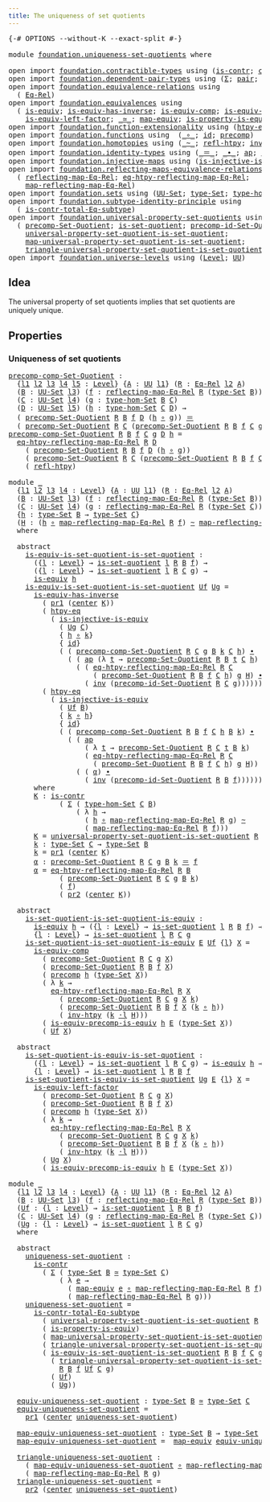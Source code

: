 ```yaml
---
title: The uniqueness of set quotients
---
```


<pre class="Agda"><a id="57" class="Symbol">{-#</a> <a id="61" class="Keyword">OPTIONS</a> <a id="69" class="Pragma">--without-K</a> <a id="81" class="Pragma">--exact-split</a> <a id="95" class="Symbol">#-}</a>

<a id="100" class="Keyword">module</a> <a id="107" href="foundation.uniqueness-set-quotients.html" class="Module">foundation.uniqueness-set-quotients</a> <a id="143" class="Keyword">where</a>

<a id="150" class="Keyword">open</a> <a id="155" class="Keyword">import</a> <a id="162" href="foundation.contractible-types.html" class="Module">foundation.contractible-types</a> <a id="192" class="Keyword">using</a> <a id="198" class="Symbol">(</a><a id="199" href="foundation-core.contractible-types.html#1006" class="Function">is-contr</a><a id="207" class="Symbol">;</a> <a id="209" href="foundation-core.contractible-types.html#1098" class="Function">center</a><a id="215" class="Symbol">)</a>
<a id="217" class="Keyword">open</a> <a id="222" class="Keyword">import</a> <a id="229" href="foundation.dependent-pair-types.html" class="Module">foundation.dependent-pair-types</a> <a id="261" class="Keyword">using</a> <a id="267" class="Symbol">(</a><a id="268" href="foundation-core.dependent-pair-types.html#515" class="Record">Σ</a><a id="269" class="Symbol">;</a> <a id="271" href="foundation-core.dependent-pair-types.html#588" class="InductiveConstructor">pair</a><a id="275" class="Symbol">;</a> <a id="277" href="foundation-core.dependent-pair-types.html#605" class="Field">pr1</a><a id="280" class="Symbol">;</a> <a id="282" href="foundation-core.dependent-pair-types.html#617" class="Field">pr2</a><a id="285" class="Symbol">)</a>
<a id="287" class="Keyword">open</a> <a id="292" class="Keyword">import</a> <a id="299" href="foundation.equivalence-relations.html" class="Module">foundation.equivalence-relations</a> <a id="332" class="Keyword">using</a>
  <a id="340" class="Symbol">(</a> <a id="342" href="foundation.equivalence-relations.html#970" class="Function">Eq-Rel</a><a id="348" class="Symbol">)</a>
<a id="350" class="Keyword">open</a> <a id="355" class="Keyword">import</a> <a id="362" href="foundation.equivalences.html" class="Module">foundation.equivalences</a> <a id="386" class="Keyword">using</a>
  <a id="394" class="Symbol">(</a> <a id="396" href="foundation-core.equivalences.html#1556" class="Function">is-equiv</a><a id="404" class="Symbol">;</a> <a id="406" href="foundation-core.equivalences.html#3013" class="Function">is-equiv-has-inverse</a><a id="426" class="Symbol">;</a> <a id="428" href="foundation-core.equivalences.html#7197" class="Function">is-equiv-comp</a><a id="441" class="Symbol">;</a> <a id="443" href="foundation.equivalences.html#7800" class="Function">is-equiv-precomp-is-equiv</a><a id="468" class="Symbol">;</a>
    <a id="474" href="foundation-core.equivalences.html#8172" class="Function">is-equiv-left-factor</a><a id="494" class="Symbol">;</a> <a id="496" href="foundation-core.equivalences.html#1621" class="Function Operator">_≃_</a><a id="499" class="Symbol">;</a> <a id="501" href="foundation-core.equivalences.html#1821" class="Function">map-equiv</a><a id="510" class="Symbol">;</a> <a id="512" href="foundation.equivalences.html#12145" class="Function">is-property-is-equiv</a><a id="532" class="Symbol">)</a>
<a id="534" class="Keyword">open</a> <a id="539" class="Keyword">import</a> <a id="546" href="foundation.function-extensionality.html" class="Module">foundation.function-extensionality</a> <a id="581" class="Keyword">using</a> <a id="587" class="Symbol">(</a><a id="588" href="foundation-core.function-extensionality.html#965" class="Function">htpy-eq</a><a id="595" class="Symbol">)</a>
<a id="597" class="Keyword">open</a> <a id="602" class="Keyword">import</a> <a id="609" href="foundation.functions.html" class="Module">foundation.functions</a> <a id="630" class="Keyword">using</a>  <a id="637" class="Symbol">(</a><a id="638" href="foundation-core.functions.html#420" class="Function Operator">_∘_</a><a id="641" class="Symbol">;</a> <a id="643" href="foundation-core.functions.html#322" class="Function">id</a><a id="645" class="Symbol">;</a> <a id="647" href="foundation-core.functions.html#938" class="Function">precomp</a><a id="654" class="Symbol">)</a>
<a id="656" class="Keyword">open</a> <a id="661" class="Keyword">import</a> <a id="668" href="foundation.homotopies.html" class="Module">foundation.homotopies</a> <a id="690" class="Keyword">using</a> <a id="696" class="Symbol">(</a><a id="697" href="foundation-core.homotopies.html#627" class="Function Operator">_~_</a><a id="700" class="Symbol">;</a> <a id="702" href="foundation-core.homotopies.html#741" class="Function">refl-htpy</a><a id="711" class="Symbol">;</a> <a id="713" href="foundation-core.homotopies.html#998" class="Function">inv-htpy</a><a id="721" class="Symbol">;</a> <a id="723" href="foundation-core.homotopies.html#1877" class="Function Operator">_·l_</a><a id="727" class="Symbol">)</a>
<a id="729" class="Keyword">open</a> <a id="734" class="Keyword">import</a> <a id="741" href="foundation.identity-types.html" class="Module">foundation.identity-types</a> <a id="767" class="Keyword">using</a> <a id="773" class="Symbol">(</a><a id="774" href="foundation-core.identity-types.html#1865" class="Function Operator">_＝_</a><a id="777" class="Symbol">;</a> <a id="779" href="foundation-core.identity-types.html#2425" class="Function Operator">_∙_</a><a id="782" class="Symbol">;</a> <a id="784" href="foundation-core.identity-types.html#4003" class="Function">ap</a><a id="786" class="Symbol">;</a> <a id="788" href="foundation-core.identity-types.html#2729" class="Function">inv</a><a id="791" class="Symbol">)</a>
<a id="793" class="Keyword">open</a> <a id="798" class="Keyword">import</a> <a id="805" href="foundation.injective-maps.html" class="Module">foundation.injective-maps</a> <a id="831" class="Keyword">using</a> <a id="837" class="Symbol">(</a><a id="838" href="foundation.injective-maps.html#2751" class="Function">is-injective-is-equiv</a><a id="859" class="Symbol">)</a>
<a id="861" class="Keyword">open</a> <a id="866" class="Keyword">import</a> <a id="873" href="foundation.reflecting-maps-equivalence-relations.html" class="Module">foundation.reflecting-maps-equivalence-relations</a> <a id="922" class="Keyword">using</a>
  <a id="930" class="Symbol">(</a> <a id="932" href="foundation.reflecting-maps-equivalence-relations.html#1574" class="Function">reflecting-map-Eq-Rel</a><a id="953" class="Symbol">;</a> <a id="955" href="foundation.reflecting-maps-equivalence-relations.html#4976" class="Function">eq-htpy-reflecting-map-Eq-Rel</a><a id="984" class="Symbol">;</a>
    <a id="990" href="foundation.reflecting-maps-equivalence-relations.html#1696" class="Function">map-reflecting-map-Eq-Rel</a><a id="1015" class="Symbol">)</a>
<a id="1017" class="Keyword">open</a> <a id="1022" class="Keyword">import</a> <a id="1029" href="foundation.sets.html" class="Module">foundation.sets</a> <a id="1045" class="Keyword">using</a> <a id="1051" class="Symbol">(</a><a id="1052" href="foundation-core.sets.html#1190" class="Function">UU-Set</a><a id="1058" class="Symbol">;</a> <a id="1060" href="foundation-core.sets.html#1304" class="Function">type-Set</a><a id="1068" class="Symbol">;</a> <a id="1070" href="foundation.sets.html#3636" class="Function">type-hom-Set</a><a id="1082" class="Symbol">)</a>
<a id="1084" class="Keyword">open</a> <a id="1089" class="Keyword">import</a> <a id="1096" href="foundation.subtype-identity-principle.html" class="Module">foundation.subtype-identity-principle</a> <a id="1134" class="Keyword">using</a>
  <a id="1142" class="Symbol">(</a> <a id="1144" href="foundation-core.subtype-identity-principle.html#1586" class="Function">is-contr-total-Eq-subtype</a><a id="1169" class="Symbol">)</a>
<a id="1171" class="Keyword">open</a> <a id="1176" class="Keyword">import</a> <a id="1183" href="foundation.universal-property-set-quotients.html" class="Module">foundation.universal-property-set-quotients</a> <a id="1227" class="Keyword">using</a>
  <a id="1235" class="Symbol">(</a> <a id="1237" href="foundation.universal-property-set-quotients.html#4317" class="Function">precomp-Set-Quotient</a><a id="1257" class="Symbol">;</a> <a id="1259" href="foundation.universal-property-set-quotients.html#4596" class="Function">is-set-quotient</a><a id="1274" class="Symbol">;</a> <a id="1276" href="foundation.universal-property-set-quotients.html#5574" class="Function">precomp-id-Set-Quotient</a><a id="1299" class="Symbol">;</a>
    <a id="1305" href="foundation.universal-property-set-quotients.html#6036" class="Function">universal-property-set-quotient-is-set-quotient</a><a id="1352" class="Symbol">;</a>
    <a id="1358" href="foundation.universal-property-set-quotients.html#6530" class="Function">map-universal-property-set-quotient-is-set-quotient</a><a id="1409" class="Symbol">;</a>
    <a id="1415" href="foundation.universal-property-set-quotients.html#6881" class="Function">triangle-universal-property-set-quotient-is-set-quotient</a><a id="1471" class="Symbol">)</a>
<a id="1473" class="Keyword">open</a> <a id="1478" class="Keyword">import</a> <a id="1485" href="foundation.universe-levels.html" class="Module">foundation.universe-levels</a> <a id="1512" class="Keyword">using</a> <a id="1518" class="Symbol">(</a><a id="1519" href="Agda.Primitive.html#597" class="Postulate">Level</a><a id="1524" class="Symbol">;</a> <a id="1526" href="foundation-core.universe-levels.html#235" class="Primitive">UU</a><a id="1528" class="Symbol">)</a>
</pre>
## Idea

The universal property of set quotients implies that set quotients are uniquely unique.

## Properties

### Uniqueness of set quotients

<pre class="Agda"><a id="precomp-comp-Set-Quotient"></a><a id="1689" href="foundation.uniqueness-set-quotients.html#1689" class="Function">precomp-comp-Set-Quotient</a> <a id="1715" class="Symbol">:</a>
  <a id="1719" class="Symbol">{</a><a id="1720" href="foundation.uniqueness-set-quotients.html#1720" class="Bound">l1</a> <a id="1723" href="foundation.uniqueness-set-quotients.html#1723" class="Bound">l2</a> <a id="1726" href="foundation.uniqueness-set-quotients.html#1726" class="Bound">l3</a> <a id="1729" href="foundation.uniqueness-set-quotients.html#1729" class="Bound">l4</a> <a id="1732" href="foundation.uniqueness-set-quotients.html#1732" class="Bound">l5</a> <a id="1735" class="Symbol">:</a> <a id="1737" href="Agda.Primitive.html#597" class="Postulate">Level</a><a id="1742" class="Symbol">}</a> <a id="1744" class="Symbol">{</a><a id="1745" href="foundation.uniqueness-set-quotients.html#1745" class="Bound">A</a> <a id="1747" class="Symbol">:</a> <a id="1749" href="foundation-core.universe-levels.html#235" class="Primitive">UU</a> <a id="1752" href="foundation.uniqueness-set-quotients.html#1720" class="Bound">l1</a><a id="1754" class="Symbol">}</a> <a id="1756" class="Symbol">(</a><a id="1757" href="foundation.uniqueness-set-quotients.html#1757" class="Bound">R</a> <a id="1759" class="Symbol">:</a> <a id="1761" href="foundation.equivalence-relations.html#970" class="Function">Eq-Rel</a> <a id="1768" href="foundation.uniqueness-set-quotients.html#1723" class="Bound">l2</a> <a id="1771" href="foundation.uniqueness-set-quotients.html#1745" class="Bound">A</a><a id="1772" class="Symbol">)</a>
  <a id="1776" class="Symbol">(</a><a id="1777" href="foundation.uniqueness-set-quotients.html#1777" class="Bound">B</a> <a id="1779" class="Symbol">:</a> <a id="1781" href="foundation-core.sets.html#1190" class="Function">UU-Set</a> <a id="1788" href="foundation.uniqueness-set-quotients.html#1726" class="Bound">l3</a><a id="1790" class="Symbol">)</a> <a id="1792" class="Symbol">(</a><a id="1793" href="foundation.uniqueness-set-quotients.html#1793" class="Bound">f</a> <a id="1795" class="Symbol">:</a> <a id="1797" href="foundation.reflecting-maps-equivalence-relations.html#1574" class="Function">reflecting-map-Eq-Rel</a> <a id="1819" href="foundation.uniqueness-set-quotients.html#1757" class="Bound">R</a> <a id="1821" class="Symbol">(</a><a id="1822" href="foundation-core.sets.html#1304" class="Function">type-Set</a> <a id="1831" href="foundation.uniqueness-set-quotients.html#1777" class="Bound">B</a><a id="1832" class="Symbol">))</a>
  <a id="1837" class="Symbol">(</a><a id="1838" href="foundation.uniqueness-set-quotients.html#1838" class="Bound">C</a> <a id="1840" class="Symbol">:</a> <a id="1842" href="foundation-core.sets.html#1190" class="Function">UU-Set</a> <a id="1849" href="foundation.uniqueness-set-quotients.html#1729" class="Bound">l4</a><a id="1851" class="Symbol">)</a> <a id="1853" class="Symbol">(</a><a id="1854" href="foundation.uniqueness-set-quotients.html#1854" class="Bound">g</a> <a id="1856" class="Symbol">:</a> <a id="1858" href="foundation.sets.html#3636" class="Function">type-hom-Set</a> <a id="1871" href="foundation.uniqueness-set-quotients.html#1777" class="Bound">B</a> <a id="1873" href="foundation.uniqueness-set-quotients.html#1838" class="Bound">C</a><a id="1874" class="Symbol">)</a>
  <a id="1878" class="Symbol">(</a><a id="1879" href="foundation.uniqueness-set-quotients.html#1879" class="Bound">D</a> <a id="1881" class="Symbol">:</a> <a id="1883" href="foundation-core.sets.html#1190" class="Function">UU-Set</a> <a id="1890" href="foundation.uniqueness-set-quotients.html#1732" class="Bound">l5</a><a id="1892" class="Symbol">)</a> <a id="1894" class="Symbol">(</a><a id="1895" href="foundation.uniqueness-set-quotients.html#1895" class="Bound">h</a> <a id="1897" class="Symbol">:</a> <a id="1899" href="foundation.sets.html#3636" class="Function">type-hom-Set</a> <a id="1912" href="foundation.uniqueness-set-quotients.html#1838" class="Bound">C</a> <a id="1914" href="foundation.uniqueness-set-quotients.html#1879" class="Bound">D</a><a id="1915" class="Symbol">)</a> <a id="1917" class="Symbol">→</a>
  <a id="1921" class="Symbol">(</a> <a id="1923" href="foundation.universal-property-set-quotients.html#4317" class="Function">precomp-Set-Quotient</a> <a id="1944" href="foundation.uniqueness-set-quotients.html#1757" class="Bound">R</a> <a id="1946" href="foundation.uniqueness-set-quotients.html#1777" class="Bound">B</a> <a id="1948" href="foundation.uniqueness-set-quotients.html#1793" class="Bound">f</a> <a id="1950" href="foundation.uniqueness-set-quotients.html#1879" class="Bound">D</a> <a id="1952" class="Symbol">(</a><a id="1953" href="foundation.uniqueness-set-quotients.html#1895" class="Bound">h</a> <a id="1955" href="foundation-core.functions.html#420" class="Function Operator">∘</a> <a id="1957" href="foundation.uniqueness-set-quotients.html#1854" class="Bound">g</a><a id="1958" class="Symbol">))</a> <a id="1961" href="foundation-core.identity-types.html#1865" class="Function Operator">＝</a>
  <a id="1965" class="Symbol">(</a> <a id="1967" href="foundation.universal-property-set-quotients.html#4317" class="Function">precomp-Set-Quotient</a> <a id="1988" href="foundation.uniqueness-set-quotients.html#1757" class="Bound">R</a> <a id="1990" href="foundation.uniqueness-set-quotients.html#1838" class="Bound">C</a> <a id="1992" class="Symbol">(</a><a id="1993" href="foundation.universal-property-set-quotients.html#4317" class="Function">precomp-Set-Quotient</a> <a id="2014" href="foundation.uniqueness-set-quotients.html#1757" class="Bound">R</a> <a id="2016" href="foundation.uniqueness-set-quotients.html#1777" class="Bound">B</a> <a id="2018" href="foundation.uniqueness-set-quotients.html#1793" class="Bound">f</a> <a id="2020" href="foundation.uniqueness-set-quotients.html#1838" class="Bound">C</a> <a id="2022" href="foundation.uniqueness-set-quotients.html#1854" class="Bound">g</a><a id="2023" class="Symbol">)</a> <a id="2025" href="foundation.uniqueness-set-quotients.html#1879" class="Bound">D</a> <a id="2027" href="foundation.uniqueness-set-quotients.html#1895" class="Bound">h</a><a id="2028" class="Symbol">)</a>
<a id="2030" href="foundation.uniqueness-set-quotients.html#1689" class="Function">precomp-comp-Set-Quotient</a> <a id="2056" href="foundation.uniqueness-set-quotients.html#2056" class="Bound">R</a> <a id="2058" href="foundation.uniqueness-set-quotients.html#2058" class="Bound">B</a> <a id="2060" href="foundation.uniqueness-set-quotients.html#2060" class="Bound">f</a> <a id="2062" href="foundation.uniqueness-set-quotients.html#2062" class="Bound">C</a> <a id="2064" href="foundation.uniqueness-set-quotients.html#2064" class="Bound">g</a> <a id="2066" href="foundation.uniqueness-set-quotients.html#2066" class="Bound">D</a> <a id="2068" href="foundation.uniqueness-set-quotients.html#2068" class="Bound">h</a> <a id="2070" class="Symbol">=</a>
  <a id="2074" href="foundation.reflecting-maps-equivalence-relations.html#4976" class="Function">eq-htpy-reflecting-map-Eq-Rel</a> <a id="2104" href="foundation.uniqueness-set-quotients.html#2056" class="Bound">R</a> <a id="2106" href="foundation.uniqueness-set-quotients.html#2066" class="Bound">D</a>
    <a id="2112" class="Symbol">(</a> <a id="2114" href="foundation.universal-property-set-quotients.html#4317" class="Function">precomp-Set-Quotient</a> <a id="2135" href="foundation.uniqueness-set-quotients.html#2056" class="Bound">R</a> <a id="2137" href="foundation.uniqueness-set-quotients.html#2058" class="Bound">B</a> <a id="2139" href="foundation.uniqueness-set-quotients.html#2060" class="Bound">f</a> <a id="2141" href="foundation.uniqueness-set-quotients.html#2066" class="Bound">D</a> <a id="2143" class="Symbol">(</a><a id="2144" href="foundation.uniqueness-set-quotients.html#2068" class="Bound">h</a> <a id="2146" href="foundation-core.functions.html#420" class="Function Operator">∘</a> <a id="2148" href="foundation.uniqueness-set-quotients.html#2064" class="Bound">g</a><a id="2149" class="Symbol">))</a>
    <a id="2156" class="Symbol">(</a> <a id="2158" href="foundation.universal-property-set-quotients.html#4317" class="Function">precomp-Set-Quotient</a> <a id="2179" href="foundation.uniqueness-set-quotients.html#2056" class="Bound">R</a> <a id="2181" href="foundation.uniqueness-set-quotients.html#2062" class="Bound">C</a> <a id="2183" class="Symbol">(</a><a id="2184" href="foundation.universal-property-set-quotients.html#4317" class="Function">precomp-Set-Quotient</a> <a id="2205" href="foundation.uniqueness-set-quotients.html#2056" class="Bound">R</a> <a id="2207" href="foundation.uniqueness-set-quotients.html#2058" class="Bound">B</a> <a id="2209" href="foundation.uniqueness-set-quotients.html#2060" class="Bound">f</a> <a id="2211" href="foundation.uniqueness-set-quotients.html#2062" class="Bound">C</a> <a id="2213" href="foundation.uniqueness-set-quotients.html#2064" class="Bound">g</a><a id="2214" class="Symbol">)</a> <a id="2216" href="foundation.uniqueness-set-quotients.html#2066" class="Bound">D</a> <a id="2218" href="foundation.uniqueness-set-quotients.html#2068" class="Bound">h</a><a id="2219" class="Symbol">)</a>
    <a id="2225" class="Symbol">(</a> <a id="2227" href="foundation-core.homotopies.html#741" class="Function">refl-htpy</a><a id="2236" class="Symbol">)</a>

<a id="2239" class="Keyword">module</a> <a id="2246" href="foundation.uniqueness-set-quotients.html#2246" class="Module">_</a>
  <a id="2250" class="Symbol">{</a><a id="2251" href="foundation.uniqueness-set-quotients.html#2251" class="Bound">l1</a> <a id="2254" href="foundation.uniqueness-set-quotients.html#2254" class="Bound">l2</a> <a id="2257" href="foundation.uniqueness-set-quotients.html#2257" class="Bound">l3</a> <a id="2260" href="foundation.uniqueness-set-quotients.html#2260" class="Bound">l4</a> <a id="2263" class="Symbol">:</a> <a id="2265" href="Agda.Primitive.html#597" class="Postulate">Level</a><a id="2270" class="Symbol">}</a> <a id="2272" class="Symbol">{</a><a id="2273" href="foundation.uniqueness-set-quotients.html#2273" class="Bound">A</a> <a id="2275" class="Symbol">:</a> <a id="2277" href="foundation-core.universe-levels.html#235" class="Primitive">UU</a> <a id="2280" href="foundation.uniqueness-set-quotients.html#2251" class="Bound">l1</a><a id="2282" class="Symbol">}</a> <a id="2284" class="Symbol">(</a><a id="2285" href="foundation.uniqueness-set-quotients.html#2285" class="Bound">R</a> <a id="2287" class="Symbol">:</a> <a id="2289" href="foundation.equivalence-relations.html#970" class="Function">Eq-Rel</a> <a id="2296" href="foundation.uniqueness-set-quotients.html#2254" class="Bound">l2</a> <a id="2299" href="foundation.uniqueness-set-quotients.html#2273" class="Bound">A</a><a id="2300" class="Symbol">)</a>
  <a id="2304" class="Symbol">(</a><a id="2305" href="foundation.uniqueness-set-quotients.html#2305" class="Bound">B</a> <a id="2307" class="Symbol">:</a> <a id="2309" href="foundation-core.sets.html#1190" class="Function">UU-Set</a> <a id="2316" href="foundation.uniqueness-set-quotients.html#2257" class="Bound">l3</a><a id="2318" class="Symbol">)</a> <a id="2320" class="Symbol">(</a><a id="2321" href="foundation.uniqueness-set-quotients.html#2321" class="Bound">f</a> <a id="2323" class="Symbol">:</a> <a id="2325" href="foundation.reflecting-maps-equivalence-relations.html#1574" class="Function">reflecting-map-Eq-Rel</a> <a id="2347" href="foundation.uniqueness-set-quotients.html#2285" class="Bound">R</a> <a id="2349" class="Symbol">(</a><a id="2350" href="foundation-core.sets.html#1304" class="Function">type-Set</a> <a id="2359" href="foundation.uniqueness-set-quotients.html#2305" class="Bound">B</a><a id="2360" class="Symbol">))</a>
  <a id="2365" class="Symbol">(</a><a id="2366" href="foundation.uniqueness-set-quotients.html#2366" class="Bound">C</a> <a id="2368" class="Symbol">:</a> <a id="2370" href="foundation-core.sets.html#1190" class="Function">UU-Set</a> <a id="2377" href="foundation.uniqueness-set-quotients.html#2260" class="Bound">l4</a><a id="2379" class="Symbol">)</a> <a id="2381" class="Symbol">(</a><a id="2382" href="foundation.uniqueness-set-quotients.html#2382" class="Bound">g</a> <a id="2384" class="Symbol">:</a> <a id="2386" href="foundation.reflecting-maps-equivalence-relations.html#1574" class="Function">reflecting-map-Eq-Rel</a> <a id="2408" href="foundation.uniqueness-set-quotients.html#2285" class="Bound">R</a> <a id="2410" class="Symbol">(</a><a id="2411" href="foundation-core.sets.html#1304" class="Function">type-Set</a> <a id="2420" href="foundation.uniqueness-set-quotients.html#2366" class="Bound">C</a><a id="2421" class="Symbol">))</a>
  <a id="2426" class="Symbol">{</a><a id="2427" href="foundation.uniqueness-set-quotients.html#2427" class="Bound">h</a> <a id="2429" class="Symbol">:</a> <a id="2431" href="foundation-core.sets.html#1304" class="Function">type-Set</a> <a id="2440" href="foundation.uniqueness-set-quotients.html#2305" class="Bound">B</a> <a id="2442" class="Symbol">→</a> <a id="2444" href="foundation-core.sets.html#1304" class="Function">type-Set</a> <a id="2453" href="foundation.uniqueness-set-quotients.html#2366" class="Bound">C</a><a id="2454" class="Symbol">}</a>
  <a id="2458" class="Symbol">(</a><a id="2459" href="foundation.uniqueness-set-quotients.html#2459" class="Bound">H</a> <a id="2461" class="Symbol">:</a> <a id="2463" class="Symbol">(</a><a id="2464" href="foundation.uniqueness-set-quotients.html#2427" class="Bound">h</a> <a id="2466" href="foundation-core.functions.html#420" class="Function Operator">∘</a> <a id="2468" href="foundation.reflecting-maps-equivalence-relations.html#1696" class="Function">map-reflecting-map-Eq-Rel</a> <a id="2494" href="foundation.uniqueness-set-quotients.html#2285" class="Bound">R</a> <a id="2496" href="foundation.uniqueness-set-quotients.html#2321" class="Bound">f</a><a id="2497" class="Symbol">)</a> <a id="2499" href="foundation-core.homotopies.html#627" class="Function Operator">~</a> <a id="2501" href="foundation.reflecting-maps-equivalence-relations.html#1696" class="Function">map-reflecting-map-Eq-Rel</a> <a id="2527" href="foundation.uniqueness-set-quotients.html#2285" class="Bound">R</a> <a id="2529" href="foundation.uniqueness-set-quotients.html#2382" class="Bound">g</a><a id="2530" class="Symbol">)</a>
  <a id="2534" class="Keyword">where</a>

  <a id="2543" class="Keyword">abstract</a>
    <a id="2556" href="foundation.uniqueness-set-quotients.html#2556" class="Function">is-equiv-is-set-quotient-is-set-quotient</a> <a id="2597" class="Symbol">:</a>
      <a id="2605" class="Symbol">({</a><a id="2607" href="foundation.uniqueness-set-quotients.html#2607" class="Bound">l</a> <a id="2609" class="Symbol">:</a> <a id="2611" href="Agda.Primitive.html#597" class="Postulate">Level</a><a id="2616" class="Symbol">}</a> <a id="2618" class="Symbol">→</a> <a id="2620" href="foundation.universal-property-set-quotients.html#4596" class="Function">is-set-quotient</a> <a id="2636" href="foundation.uniqueness-set-quotients.html#2607" class="Bound">l</a> <a id="2638" href="foundation.uniqueness-set-quotients.html#2285" class="Bound">R</a> <a id="2640" href="foundation.uniqueness-set-quotients.html#2305" class="Bound">B</a> <a id="2642" href="foundation.uniqueness-set-quotients.html#2321" class="Bound">f</a><a id="2643" class="Symbol">)</a> <a id="2645" class="Symbol">→</a>
      <a id="2653" class="Symbol">({</a><a id="2655" href="foundation.uniqueness-set-quotients.html#2655" class="Bound">l</a> <a id="2657" class="Symbol">:</a> <a id="2659" href="Agda.Primitive.html#597" class="Postulate">Level</a><a id="2664" class="Symbol">}</a> <a id="2666" class="Symbol">→</a> <a id="2668" href="foundation.universal-property-set-quotients.html#4596" class="Function">is-set-quotient</a> <a id="2684" href="foundation.uniqueness-set-quotients.html#2655" class="Bound">l</a> <a id="2686" href="foundation.uniqueness-set-quotients.html#2285" class="Bound">R</a> <a id="2688" href="foundation.uniqueness-set-quotients.html#2366" class="Bound">C</a> <a id="2690" href="foundation.uniqueness-set-quotients.html#2382" class="Bound">g</a><a id="2691" class="Symbol">)</a> <a id="2693" class="Symbol">→</a>
      <a id="2701" href="foundation-core.equivalences.html#1556" class="Function">is-equiv</a> <a id="2710" href="foundation.uniqueness-set-quotients.html#2427" class="Bound">h</a>
    <a id="2716" href="foundation.uniqueness-set-quotients.html#2556" class="Function">is-equiv-is-set-quotient-is-set-quotient</a> <a id="2757" href="foundation.uniqueness-set-quotients.html#2757" class="Bound">Uf</a> <a id="2760" href="foundation.uniqueness-set-quotients.html#2760" class="Bound">Ug</a> <a id="2763" class="Symbol">=</a>
      <a id="2771" href="foundation-core.equivalences.html#3013" class="Function">is-equiv-has-inverse</a> 
        <a id="2801" class="Symbol">(</a> <a id="2803" href="foundation-core.dependent-pair-types.html#605" class="Field">pr1</a> <a id="2807" class="Symbol">(</a><a id="2808" href="foundation-core.contractible-types.html#1098" class="Function">center</a> <a id="2815" href="foundation.uniqueness-set-quotients.html#3701" class="Function">K</a><a id="2816" class="Symbol">))</a>
        <a id="2827" class="Symbol">(</a> <a id="2829" href="foundation-core.function-extensionality.html#965" class="Function">htpy-eq</a>
          <a id="2847" class="Symbol">(</a> <a id="2849" href="foundation.injective-maps.html#2751" class="Function">is-injective-is-equiv</a>
            <a id="2883" class="Symbol">(</a> <a id="2885" href="foundation.uniqueness-set-quotients.html#2760" class="Bound">Ug</a> <a id="2888" href="foundation.uniqueness-set-quotients.html#2366" class="Bound">C</a><a id="2889" class="Symbol">)</a>
            <a id="2903" class="Symbol">{</a> <a id="2905" href="foundation.uniqueness-set-quotients.html#2427" class="Bound">h</a> <a id="2907" href="foundation-core.functions.html#420" class="Function Operator">∘</a> <a id="2909" href="foundation.uniqueness-set-quotients.html#3961" class="Function">k</a><a id="2910" class="Symbol">}</a>
            <a id="2924" class="Symbol">{</a> <a id="2926" href="foundation-core.functions.html#322" class="Function">id</a><a id="2928" class="Symbol">}</a>
            <a id="2942" class="Symbol">(</a> <a id="2944" class="Symbol">(</a> <a id="2946" href="foundation.uniqueness-set-quotients.html#1689" class="Function">precomp-comp-Set-Quotient</a> <a id="2972" href="foundation.uniqueness-set-quotients.html#2285" class="Bound">R</a> <a id="2974" href="foundation.uniqueness-set-quotients.html#2366" class="Bound">C</a> <a id="2976" href="foundation.uniqueness-set-quotients.html#2382" class="Bound">g</a> <a id="2978" href="foundation.uniqueness-set-quotients.html#2305" class="Bound">B</a> <a id="2980" href="foundation.uniqueness-set-quotients.html#3961" class="Function">k</a> <a id="2982" href="foundation.uniqueness-set-quotients.html#2366" class="Bound">C</a> <a id="2984" href="foundation.uniqueness-set-quotients.html#2427" class="Bound">h</a><a id="2985" class="Symbol">)</a> <a id="2987" href="foundation-core.identity-types.html#2425" class="Function Operator">∙</a>
              <a id="3003" class="Symbol">(</a> <a id="3005" class="Symbol">(</a> <a id="3007" href="foundation-core.identity-types.html#4003" class="Function">ap</a> <a id="3010" class="Symbol">(λ</a> <a id="3013" href="foundation.uniqueness-set-quotients.html#3013" class="Bound">t</a> <a id="3015" class="Symbol">→</a> <a id="3017" href="foundation.universal-property-set-quotients.html#4317" class="Function">precomp-Set-Quotient</a> <a id="3038" href="foundation.uniqueness-set-quotients.html#2285" class="Bound">R</a> <a id="3040" href="foundation.uniqueness-set-quotients.html#2305" class="Bound">B</a> <a id="3042" href="foundation.uniqueness-set-quotients.html#3013" class="Bound">t</a> <a id="3044" href="foundation.uniqueness-set-quotients.html#2366" class="Bound">C</a> <a id="3046" href="foundation.uniqueness-set-quotients.html#2427" class="Bound">h</a><a id="3047" class="Symbol">)</a> <a id="3049" href="foundation.uniqueness-set-quotients.html#4020" class="Function">α</a><a id="3050" class="Symbol">)</a> <a id="3052" href="foundation-core.identity-types.html#2425" class="Function Operator">∙</a>
                <a id="3070" class="Symbol">(</a> <a id="3072" class="Symbol">(</a> <a id="3074" href="foundation.reflecting-maps-equivalence-relations.html#4976" class="Function">eq-htpy-reflecting-map-Eq-Rel</a> <a id="3104" href="foundation.uniqueness-set-quotients.html#2285" class="Bound">R</a> <a id="3106" href="foundation.uniqueness-set-quotients.html#2366" class="Bound">C</a>
                    <a id="3128" class="Symbol">(</a> <a id="3130" href="foundation.universal-property-set-quotients.html#4317" class="Function">precomp-Set-Quotient</a> <a id="3151" href="foundation.uniqueness-set-quotients.html#2285" class="Bound">R</a> <a id="3153" href="foundation.uniqueness-set-quotients.html#2305" class="Bound">B</a> <a id="3155" href="foundation.uniqueness-set-quotients.html#2321" class="Bound">f</a> <a id="3157" href="foundation.uniqueness-set-quotients.html#2366" class="Bound">C</a> <a id="3159" href="foundation.uniqueness-set-quotients.html#2427" class="Bound">h</a><a id="3160" class="Symbol">)</a> <a id="3162" href="foundation.uniqueness-set-quotients.html#2382" class="Bound">g</a> <a id="3164" href="foundation.uniqueness-set-quotients.html#2459" class="Bound">H</a><a id="3165" class="Symbol">)</a> <a id="3167" href="foundation-core.identity-types.html#2425" class="Function Operator">∙</a>
                  <a id="3187" class="Symbol">(</a> <a id="3189" href="foundation-core.identity-types.html#2729" class="Function">inv</a> <a id="3193" class="Symbol">(</a><a id="3194" href="foundation.universal-property-set-quotients.html#5574" class="Function">precomp-id-Set-Quotient</a> <a id="3218" href="foundation.uniqueness-set-quotients.html#2285" class="Bound">R</a> <a id="3220" href="foundation.uniqueness-set-quotients.html#2366" class="Bound">C</a> <a id="3222" href="foundation.uniqueness-set-quotients.html#2382" class="Bound">g</a><a id="3223" class="Symbol">)))))))</a>
        <a id="3239" class="Symbol">(</a> <a id="3241" href="foundation-core.function-extensionality.html#965" class="Function">htpy-eq</a>
          <a id="3259" class="Symbol">(</a> <a id="3261" href="foundation.injective-maps.html#2751" class="Function">is-injective-is-equiv</a>
            <a id="3295" class="Symbol">(</a> <a id="3297" href="foundation.uniqueness-set-quotients.html#2757" class="Bound">Uf</a> <a id="3300" href="foundation.uniqueness-set-quotients.html#2305" class="Bound">B</a><a id="3301" class="Symbol">)</a>
            <a id="3315" class="Symbol">{</a> <a id="3317" href="foundation.uniqueness-set-quotients.html#3961" class="Function">k</a> <a id="3319" href="foundation-core.functions.html#420" class="Function Operator">∘</a> <a id="3321" href="foundation.uniqueness-set-quotients.html#2427" class="Bound">h</a><a id="3322" class="Symbol">}</a>
            <a id="3336" class="Symbol">{</a> <a id="3338" href="foundation-core.functions.html#322" class="Function">id</a><a id="3340" class="Symbol">}</a>
            <a id="3354" class="Symbol">(</a> <a id="3356" class="Symbol">(</a> <a id="3358" href="foundation.uniqueness-set-quotients.html#1689" class="Function">precomp-comp-Set-Quotient</a> <a id="3384" href="foundation.uniqueness-set-quotients.html#2285" class="Bound">R</a> <a id="3386" href="foundation.uniqueness-set-quotients.html#2305" class="Bound">B</a> <a id="3388" href="foundation.uniqueness-set-quotients.html#2321" class="Bound">f</a> <a id="3390" href="foundation.uniqueness-set-quotients.html#2366" class="Bound">C</a> <a id="3392" href="foundation.uniqueness-set-quotients.html#2427" class="Bound">h</a> <a id="3394" href="foundation.uniqueness-set-quotients.html#2305" class="Bound">B</a> <a id="3396" href="foundation.uniqueness-set-quotients.html#3961" class="Function">k</a><a id="3397" class="Symbol">)</a> <a id="3399" href="foundation-core.identity-types.html#2425" class="Function Operator">∙</a>
              <a id="3415" class="Symbol">(</a> <a id="3417" class="Symbol">(</a> <a id="3419" href="foundation-core.identity-types.html#4003" class="Function">ap</a>
                  <a id="3440" class="Symbol">(</a> <a id="3442" class="Symbol">λ</a> <a id="3444" href="foundation.uniqueness-set-quotients.html#3444" class="Bound">t</a> <a id="3446" class="Symbol">→</a> <a id="3448" href="foundation.universal-property-set-quotients.html#4317" class="Function">precomp-Set-Quotient</a> <a id="3469" href="foundation.uniqueness-set-quotients.html#2285" class="Bound">R</a> <a id="3471" href="foundation.uniqueness-set-quotients.html#2366" class="Bound">C</a> <a id="3473" href="foundation.uniqueness-set-quotients.html#3444" class="Bound">t</a> <a id="3475" href="foundation.uniqueness-set-quotients.html#2305" class="Bound">B</a> <a id="3477" href="foundation.uniqueness-set-quotients.html#3961" class="Function">k</a><a id="3478" class="Symbol">)</a>
                  <a id="3498" class="Symbol">(</a> <a id="3500" href="foundation.reflecting-maps-equivalence-relations.html#4976" class="Function">eq-htpy-reflecting-map-Eq-Rel</a> <a id="3530" href="foundation.uniqueness-set-quotients.html#2285" class="Bound">R</a> <a id="3532" href="foundation.uniqueness-set-quotients.html#2366" class="Bound">C</a>
                    <a id="3554" class="Symbol">(</a> <a id="3556" href="foundation.universal-property-set-quotients.html#4317" class="Function">precomp-Set-Quotient</a> <a id="3577" href="foundation.uniqueness-set-quotients.html#2285" class="Bound">R</a> <a id="3579" href="foundation.uniqueness-set-quotients.html#2305" class="Bound">B</a> <a id="3581" href="foundation.uniqueness-set-quotients.html#2321" class="Bound">f</a> <a id="3583" href="foundation.uniqueness-set-quotients.html#2366" class="Bound">C</a> <a id="3585" href="foundation.uniqueness-set-quotients.html#2427" class="Bound">h</a><a id="3586" class="Symbol">)</a> <a id="3588" href="foundation.uniqueness-set-quotients.html#2382" class="Bound">g</a> <a id="3590" href="foundation.uniqueness-set-quotients.html#2459" class="Bound">H</a><a id="3591" class="Symbol">))</a> <a id="3594" href="foundation-core.identity-types.html#2425" class="Function Operator">∙</a>
                <a id="3612" class="Symbol">(</a> <a id="3614" class="Symbol">(</a> <a id="3616" href="foundation.uniqueness-set-quotients.html#4020" class="Function">α</a><a id="3617" class="Symbol">)</a> <a id="3619" href="foundation-core.identity-types.html#2425" class="Function Operator">∙</a>
                  <a id="3639" class="Symbol">(</a> <a id="3641" href="foundation-core.identity-types.html#2729" class="Function">inv</a> <a id="3645" class="Symbol">(</a><a id="3646" href="foundation.universal-property-set-quotients.html#5574" class="Function">precomp-id-Set-Quotient</a> <a id="3670" href="foundation.uniqueness-set-quotients.html#2285" class="Bound">R</a> <a id="3672" href="foundation.uniqueness-set-quotients.html#2305" class="Bound">B</a> <a id="3674" href="foundation.uniqueness-set-quotients.html#2321" class="Bound">f</a><a id="3675" class="Symbol">)))))))</a>
      <a id="3689" class="Keyword">where</a>
      <a id="3701" href="foundation.uniqueness-set-quotients.html#3701" class="Function">K</a> <a id="3703" class="Symbol">:</a> <a id="3705" href="foundation-core.contractible-types.html#1006" class="Function">is-contr</a>
            <a id="3726" class="Symbol">(</a> <a id="3728" href="foundation-core.dependent-pair-types.html#515" class="Record">Σ</a> <a id="3730" class="Symbol">(</a> <a id="3732" href="foundation.sets.html#3636" class="Function">type-hom-Set</a> <a id="3745" href="foundation.uniqueness-set-quotients.html#2366" class="Bound">C</a> <a id="3747" href="foundation.uniqueness-set-quotients.html#2305" class="Bound">B</a><a id="3748" class="Symbol">)</a>
                <a id="3766" class="Symbol">(</a> <a id="3768" class="Symbol">λ</a> <a id="3770" href="foundation.uniqueness-set-quotients.html#3770" class="Bound">h</a> <a id="3772" class="Symbol">→</a>
                  <a id="3792" class="Symbol">(</a> <a id="3794" href="foundation.uniqueness-set-quotients.html#3770" class="Bound">h</a> <a id="3796" href="foundation-core.functions.html#420" class="Function Operator">∘</a> <a id="3798" href="foundation.reflecting-maps-equivalence-relations.html#1696" class="Function">map-reflecting-map-Eq-Rel</a> <a id="3824" href="foundation.uniqueness-set-quotients.html#2285" class="Bound">R</a> <a id="3826" href="foundation.uniqueness-set-quotients.html#2382" class="Bound">g</a><a id="3827" class="Symbol">)</a> <a id="3829" href="foundation-core.homotopies.html#627" class="Function Operator">~</a>
                  <a id="3849" class="Symbol">(</a> <a id="3851" href="foundation.reflecting-maps-equivalence-relations.html#1696" class="Function">map-reflecting-map-Eq-Rel</a> <a id="3877" href="foundation.uniqueness-set-quotients.html#2285" class="Bound">R</a> <a id="3879" href="foundation.uniqueness-set-quotients.html#2321" class="Bound">f</a><a id="3880" class="Symbol">)))</a>
      <a id="3890" href="foundation.uniqueness-set-quotients.html#3701" class="Function">K</a> <a id="3892" class="Symbol">=</a> <a id="3894" href="foundation.universal-property-set-quotients.html#6036" class="Function">universal-property-set-quotient-is-set-quotient</a> <a id="3942" href="foundation.uniqueness-set-quotients.html#2285" class="Bound">R</a> <a id="3944" href="foundation.uniqueness-set-quotients.html#2366" class="Bound">C</a> <a id="3946" href="foundation.uniqueness-set-quotients.html#2382" class="Bound">g</a> <a id="3948" href="foundation.uniqueness-set-quotients.html#2760" class="Bound">Ug</a> <a id="3951" href="foundation.uniqueness-set-quotients.html#2305" class="Bound">B</a> <a id="3953" href="foundation.uniqueness-set-quotients.html#2321" class="Bound">f</a>
      <a id="3961" href="foundation.uniqueness-set-quotients.html#3961" class="Function">k</a> <a id="3963" class="Symbol">:</a> <a id="3965" href="foundation-core.sets.html#1304" class="Function">type-Set</a> <a id="3974" href="foundation.uniqueness-set-quotients.html#2366" class="Bound">C</a> <a id="3976" class="Symbol">→</a> <a id="3978" href="foundation-core.sets.html#1304" class="Function">type-Set</a> <a id="3987" href="foundation.uniqueness-set-quotients.html#2305" class="Bound">B</a>
      <a id="3995" href="foundation.uniqueness-set-quotients.html#3961" class="Function">k</a> <a id="3997" class="Symbol">=</a> <a id="3999" href="foundation-core.dependent-pair-types.html#605" class="Field">pr1</a> <a id="4003" class="Symbol">(</a><a id="4004" href="foundation-core.contractible-types.html#1098" class="Function">center</a> <a id="4011" href="foundation.uniqueness-set-quotients.html#3701" class="Function">K</a><a id="4012" class="Symbol">)</a>
      <a id="4020" href="foundation.uniqueness-set-quotients.html#4020" class="Function">α</a> <a id="4022" class="Symbol">:</a> <a id="4024" href="foundation.universal-property-set-quotients.html#4317" class="Function">precomp-Set-Quotient</a> <a id="4045" href="foundation.uniqueness-set-quotients.html#2285" class="Bound">R</a> <a id="4047" href="foundation.uniqueness-set-quotients.html#2366" class="Bound">C</a> <a id="4049" href="foundation.uniqueness-set-quotients.html#2382" class="Bound">g</a> <a id="4051" href="foundation.uniqueness-set-quotients.html#2305" class="Bound">B</a> <a id="4053" href="foundation.uniqueness-set-quotients.html#3961" class="Function">k</a> <a id="4055" href="foundation-core.identity-types.html#1865" class="Function Operator">＝</a> <a id="4057" href="foundation.uniqueness-set-quotients.html#2321" class="Bound">f</a>
      <a id="4065" href="foundation.uniqueness-set-quotients.html#4020" class="Function">α</a> <a id="4067" class="Symbol">=</a> <a id="4069" href="foundation.reflecting-maps-equivalence-relations.html#4976" class="Function">eq-htpy-reflecting-map-Eq-Rel</a> <a id="4099" href="foundation.uniqueness-set-quotients.html#2285" class="Bound">R</a> <a id="4101" href="foundation.uniqueness-set-quotients.html#2305" class="Bound">B</a>
            <a id="4115" class="Symbol">(</a> <a id="4117" href="foundation.universal-property-set-quotients.html#4317" class="Function">precomp-Set-Quotient</a> <a id="4138" href="foundation.uniqueness-set-quotients.html#2285" class="Bound">R</a> <a id="4140" href="foundation.uniqueness-set-quotients.html#2366" class="Bound">C</a> <a id="4142" href="foundation.uniqueness-set-quotients.html#2382" class="Bound">g</a> <a id="4144" href="foundation.uniqueness-set-quotients.html#2305" class="Bound">B</a> <a id="4146" href="foundation.uniqueness-set-quotients.html#3961" class="Function">k</a><a id="4147" class="Symbol">)</a>
            <a id="4161" class="Symbol">(</a> <a id="4163" href="foundation.uniqueness-set-quotients.html#2321" class="Bound">f</a><a id="4164" class="Symbol">)</a>
            <a id="4178" class="Symbol">(</a> <a id="4180" href="foundation-core.dependent-pair-types.html#617" class="Field">pr2</a> <a id="4184" class="Symbol">(</a><a id="4185" href="foundation-core.contractible-types.html#1098" class="Function">center</a> <a id="4192" href="foundation.uniqueness-set-quotients.html#3701" class="Function">K</a><a id="4193" class="Symbol">))</a>

  <a id="4199" class="Keyword">abstract</a>
    <a id="4212" href="foundation.uniqueness-set-quotients.html#4212" class="Function">is-set-quotient-is-set-quotient-is-equiv</a> <a id="4253" class="Symbol">:</a>
      <a id="4261" href="foundation-core.equivalences.html#1556" class="Function">is-equiv</a> <a id="4270" href="foundation.uniqueness-set-quotients.html#2427" class="Bound">h</a> <a id="4272" class="Symbol">→</a> <a id="4274" class="Symbol">({</a><a id="4276" href="foundation.uniqueness-set-quotients.html#4276" class="Bound">l</a> <a id="4278" class="Symbol">:</a> <a id="4280" href="Agda.Primitive.html#597" class="Postulate">Level</a><a id="4285" class="Symbol">}</a> <a id="4287" class="Symbol">→</a> <a id="4289" href="foundation.universal-property-set-quotients.html#4596" class="Function">is-set-quotient</a> <a id="4305" href="foundation.uniqueness-set-quotients.html#4276" class="Bound">l</a> <a id="4307" href="foundation.uniqueness-set-quotients.html#2285" class="Bound">R</a> <a id="4309" href="foundation.uniqueness-set-quotients.html#2305" class="Bound">B</a> <a id="4311" href="foundation.uniqueness-set-quotients.html#2321" class="Bound">f</a><a id="4312" class="Symbol">)</a> <a id="4314" class="Symbol">→</a>
      <a id="4322" class="Symbol">{</a><a id="4323" href="foundation.uniqueness-set-quotients.html#4323" class="Bound">l</a> <a id="4325" class="Symbol">:</a> <a id="4327" href="Agda.Primitive.html#597" class="Postulate">Level</a><a id="4332" class="Symbol">}</a> <a id="4334" class="Symbol">→</a> <a id="4336" href="foundation.universal-property-set-quotients.html#4596" class="Function">is-set-quotient</a> <a id="4352" href="foundation.uniqueness-set-quotients.html#4323" class="Bound">l</a> <a id="4354" href="foundation.uniqueness-set-quotients.html#2285" class="Bound">R</a> <a id="4356" href="foundation.uniqueness-set-quotients.html#2366" class="Bound">C</a> <a id="4358" href="foundation.uniqueness-set-quotients.html#2382" class="Bound">g</a>
    <a id="4364" href="foundation.uniqueness-set-quotients.html#4212" class="Function">is-set-quotient-is-set-quotient-is-equiv</a> <a id="4405" href="foundation.uniqueness-set-quotients.html#4405" class="Bound">E</a> <a id="4407" href="foundation.uniqueness-set-quotients.html#4407" class="Bound">Uf</a> <a id="4410" class="Symbol">{</a><a id="4411" href="foundation.uniqueness-set-quotients.html#4411" class="Bound">l</a><a id="4412" class="Symbol">}</a> <a id="4414" href="foundation.uniqueness-set-quotients.html#4414" class="Bound">X</a> <a id="4416" class="Symbol">=</a>
      <a id="4424" href="foundation-core.equivalences.html#7197" class="Function">is-equiv-comp</a>
        <a id="4446" class="Symbol">(</a> <a id="4448" href="foundation.universal-property-set-quotients.html#4317" class="Function">precomp-Set-Quotient</a> <a id="4469" href="foundation.uniqueness-set-quotients.html#2285" class="Bound">R</a> <a id="4471" href="foundation.uniqueness-set-quotients.html#2366" class="Bound">C</a> <a id="4473" href="foundation.uniqueness-set-quotients.html#2382" class="Bound">g</a> <a id="4475" href="foundation.uniqueness-set-quotients.html#4414" class="Bound">X</a><a id="4476" class="Symbol">)</a>
        <a id="4486" class="Symbol">(</a> <a id="4488" href="foundation.universal-property-set-quotients.html#4317" class="Function">precomp-Set-Quotient</a> <a id="4509" href="foundation.uniqueness-set-quotients.html#2285" class="Bound">R</a> <a id="4511" href="foundation.uniqueness-set-quotients.html#2305" class="Bound">B</a> <a id="4513" href="foundation.uniqueness-set-quotients.html#2321" class="Bound">f</a> <a id="4515" href="foundation.uniqueness-set-quotients.html#4414" class="Bound">X</a><a id="4516" class="Symbol">)</a>
        <a id="4526" class="Symbol">(</a> <a id="4528" href="foundation-core.functions.html#938" class="Function">precomp</a> <a id="4536" href="foundation.uniqueness-set-quotients.html#2427" class="Bound">h</a> <a id="4538" class="Symbol">(</a><a id="4539" href="foundation-core.sets.html#1304" class="Function">type-Set</a> <a id="4548" href="foundation.uniqueness-set-quotients.html#4414" class="Bound">X</a><a id="4549" class="Symbol">))</a>
        <a id="4560" class="Symbol">(</a> <a id="4562" class="Symbol">λ</a> <a id="4564" href="foundation.uniqueness-set-quotients.html#4564" class="Bound">k</a> <a id="4566" class="Symbol">→</a>
          <a id="4578" href="foundation.reflecting-maps-equivalence-relations.html#4976" class="Function">eq-htpy-reflecting-map-Eq-Rel</a> <a id="4608" href="foundation.uniqueness-set-quotients.html#2285" class="Bound">R</a> <a id="4610" href="foundation.uniqueness-set-quotients.html#4414" class="Bound">X</a>
            <a id="4624" class="Symbol">(</a> <a id="4626" href="foundation.universal-property-set-quotients.html#4317" class="Function">precomp-Set-Quotient</a> <a id="4647" href="foundation.uniqueness-set-quotients.html#2285" class="Bound">R</a> <a id="4649" href="foundation.uniqueness-set-quotients.html#2366" class="Bound">C</a> <a id="4651" href="foundation.uniqueness-set-quotients.html#2382" class="Bound">g</a> <a id="4653" href="foundation.uniqueness-set-quotients.html#4414" class="Bound">X</a> <a id="4655" href="foundation.uniqueness-set-quotients.html#4564" class="Bound">k</a><a id="4656" class="Symbol">)</a>
            <a id="4670" class="Symbol">(</a> <a id="4672" href="foundation.universal-property-set-quotients.html#4317" class="Function">precomp-Set-Quotient</a> <a id="4693" href="foundation.uniqueness-set-quotients.html#2285" class="Bound">R</a> <a id="4695" href="foundation.uniqueness-set-quotients.html#2305" class="Bound">B</a> <a id="4697" href="foundation.uniqueness-set-quotients.html#2321" class="Bound">f</a> <a id="4699" href="foundation.uniqueness-set-quotients.html#4414" class="Bound">X</a> <a id="4701" class="Symbol">(</a><a id="4702" href="foundation.uniqueness-set-quotients.html#4564" class="Bound">k</a> <a id="4704" href="foundation-core.functions.html#420" class="Function Operator">∘</a> <a id="4706" href="foundation.uniqueness-set-quotients.html#2427" class="Bound">h</a><a id="4707" class="Symbol">))</a>
            <a id="4722" class="Symbol">(</a> <a id="4724" href="foundation-core.homotopies.html#998" class="Function">inv-htpy</a> <a id="4733" class="Symbol">(</a><a id="4734" href="foundation.uniqueness-set-quotients.html#4564" class="Bound">k</a> <a id="4736" href="foundation-core.homotopies.html#1877" class="Function Operator">·l</a> <a id="4739" href="foundation.uniqueness-set-quotients.html#2459" class="Bound">H</a><a id="4740" class="Symbol">)))</a>
        <a id="4752" class="Symbol">(</a> <a id="4754" href="foundation.equivalences.html#7800" class="Function">is-equiv-precomp-is-equiv</a> <a id="4780" href="foundation.uniqueness-set-quotients.html#2427" class="Bound">h</a> <a id="4782" href="foundation.uniqueness-set-quotients.html#4405" class="Bound">E</a> <a id="4784" class="Symbol">(</a><a id="4785" href="foundation-core.sets.html#1304" class="Function">type-Set</a> <a id="4794" href="foundation.uniqueness-set-quotients.html#4414" class="Bound">X</a><a id="4795" class="Symbol">))</a>
        <a id="4806" class="Symbol">(</a> <a id="4808" href="foundation.uniqueness-set-quotients.html#4407" class="Bound">Uf</a> <a id="4811" href="foundation.uniqueness-set-quotients.html#4414" class="Bound">X</a><a id="4812" class="Symbol">)</a>

  <a id="4817" class="Keyword">abstract</a>
    <a id="4830" href="foundation.uniqueness-set-quotients.html#4830" class="Function">is-set-quotient-is-equiv-is-set-quotient</a> <a id="4871" class="Symbol">:</a>
      <a id="4879" class="Symbol">({</a><a id="4881" href="foundation.uniqueness-set-quotients.html#4881" class="Bound">l</a> <a id="4883" class="Symbol">:</a> <a id="4885" href="Agda.Primitive.html#597" class="Postulate">Level</a><a id="4890" class="Symbol">}</a> <a id="4892" class="Symbol">→</a> <a id="4894" href="foundation.universal-property-set-quotients.html#4596" class="Function">is-set-quotient</a> <a id="4910" href="foundation.uniqueness-set-quotients.html#4881" class="Bound">l</a> <a id="4912" href="foundation.uniqueness-set-quotients.html#2285" class="Bound">R</a> <a id="4914" href="foundation.uniqueness-set-quotients.html#2366" class="Bound">C</a> <a id="4916" href="foundation.uniqueness-set-quotients.html#2382" class="Bound">g</a><a id="4917" class="Symbol">)</a> <a id="4919" class="Symbol">→</a> <a id="4921" href="foundation-core.equivalences.html#1556" class="Function">is-equiv</a> <a id="4930" href="foundation.uniqueness-set-quotients.html#2427" class="Bound">h</a> <a id="4932" class="Symbol">→</a>
      <a id="4940" class="Symbol">{</a><a id="4941" href="foundation.uniqueness-set-quotients.html#4941" class="Bound">l</a> <a id="4943" class="Symbol">:</a> <a id="4945" href="Agda.Primitive.html#597" class="Postulate">Level</a><a id="4950" class="Symbol">}</a> <a id="4952" class="Symbol">→</a> <a id="4954" href="foundation.universal-property-set-quotients.html#4596" class="Function">is-set-quotient</a> <a id="4970" href="foundation.uniqueness-set-quotients.html#4941" class="Bound">l</a> <a id="4972" href="foundation.uniqueness-set-quotients.html#2285" class="Bound">R</a> <a id="4974" href="foundation.uniqueness-set-quotients.html#2305" class="Bound">B</a> <a id="4976" href="foundation.uniqueness-set-quotients.html#2321" class="Bound">f</a>
    <a id="4982" href="foundation.uniqueness-set-quotients.html#4830" class="Function">is-set-quotient-is-equiv-is-set-quotient</a> <a id="5023" href="foundation.uniqueness-set-quotients.html#5023" class="Bound">Ug</a> <a id="5026" href="foundation.uniqueness-set-quotients.html#5026" class="Bound">E</a> <a id="5028" class="Symbol">{</a><a id="5029" href="foundation.uniqueness-set-quotients.html#5029" class="Bound">l</a><a id="5030" class="Symbol">}</a> <a id="5032" href="foundation.uniqueness-set-quotients.html#5032" class="Bound">X</a> <a id="5034" class="Symbol">=</a>
      <a id="5042" href="foundation-core.equivalences.html#8172" class="Function">is-equiv-left-factor</a>
        <a id="5071" class="Symbol">(</a> <a id="5073" href="foundation.universal-property-set-quotients.html#4317" class="Function">precomp-Set-Quotient</a> <a id="5094" href="foundation.uniqueness-set-quotients.html#2285" class="Bound">R</a> <a id="5096" href="foundation.uniqueness-set-quotients.html#2366" class="Bound">C</a> <a id="5098" href="foundation.uniqueness-set-quotients.html#2382" class="Bound">g</a> <a id="5100" href="foundation.uniqueness-set-quotients.html#5032" class="Bound">X</a><a id="5101" class="Symbol">)</a>
        <a id="5111" class="Symbol">(</a> <a id="5113" href="foundation.universal-property-set-quotients.html#4317" class="Function">precomp-Set-Quotient</a> <a id="5134" href="foundation.uniqueness-set-quotients.html#2285" class="Bound">R</a> <a id="5136" href="foundation.uniqueness-set-quotients.html#2305" class="Bound">B</a> <a id="5138" href="foundation.uniqueness-set-quotients.html#2321" class="Bound">f</a> <a id="5140" href="foundation.uniqueness-set-quotients.html#5032" class="Bound">X</a><a id="5141" class="Symbol">)</a>
        <a id="5151" class="Symbol">(</a> <a id="5153" href="foundation-core.functions.html#938" class="Function">precomp</a> <a id="5161" href="foundation.uniqueness-set-quotients.html#2427" class="Bound">h</a> <a id="5163" class="Symbol">(</a><a id="5164" href="foundation-core.sets.html#1304" class="Function">type-Set</a> <a id="5173" href="foundation.uniqueness-set-quotients.html#5032" class="Bound">X</a><a id="5174" class="Symbol">))</a>
        <a id="5185" class="Symbol">(</a> <a id="5187" class="Symbol">λ</a> <a id="5189" href="foundation.uniqueness-set-quotients.html#5189" class="Bound">k</a> <a id="5191" class="Symbol">→</a>
          <a id="5203" href="foundation.reflecting-maps-equivalence-relations.html#4976" class="Function">eq-htpy-reflecting-map-Eq-Rel</a> <a id="5233" href="foundation.uniqueness-set-quotients.html#2285" class="Bound">R</a> <a id="5235" href="foundation.uniqueness-set-quotients.html#5032" class="Bound">X</a>
            <a id="5249" class="Symbol">(</a> <a id="5251" href="foundation.universal-property-set-quotients.html#4317" class="Function">precomp-Set-Quotient</a> <a id="5272" href="foundation.uniqueness-set-quotients.html#2285" class="Bound">R</a> <a id="5274" href="foundation.uniqueness-set-quotients.html#2366" class="Bound">C</a> <a id="5276" href="foundation.uniqueness-set-quotients.html#2382" class="Bound">g</a> <a id="5278" href="foundation.uniqueness-set-quotients.html#5032" class="Bound">X</a> <a id="5280" href="foundation.uniqueness-set-quotients.html#5189" class="Bound">k</a><a id="5281" class="Symbol">)</a>
            <a id="5295" class="Symbol">(</a> <a id="5297" href="foundation.universal-property-set-quotients.html#4317" class="Function">precomp-Set-Quotient</a> <a id="5318" href="foundation.uniqueness-set-quotients.html#2285" class="Bound">R</a> <a id="5320" href="foundation.uniqueness-set-quotients.html#2305" class="Bound">B</a> <a id="5322" href="foundation.uniqueness-set-quotients.html#2321" class="Bound">f</a> <a id="5324" href="foundation.uniqueness-set-quotients.html#5032" class="Bound">X</a> <a id="5326" class="Symbol">(</a><a id="5327" href="foundation.uniqueness-set-quotients.html#5189" class="Bound">k</a> <a id="5329" href="foundation-core.functions.html#420" class="Function Operator">∘</a> <a id="5331" href="foundation.uniqueness-set-quotients.html#2427" class="Bound">h</a><a id="5332" class="Symbol">))</a>
            <a id="5347" class="Symbol">(</a> <a id="5349" href="foundation-core.homotopies.html#998" class="Function">inv-htpy</a> <a id="5358" class="Symbol">(</a><a id="5359" href="foundation.uniqueness-set-quotients.html#5189" class="Bound">k</a> <a id="5361" href="foundation-core.homotopies.html#1877" class="Function Operator">·l</a> <a id="5364" href="foundation.uniqueness-set-quotients.html#2459" class="Bound">H</a><a id="5365" class="Symbol">)))</a>
        <a id="5377" class="Symbol">(</a> <a id="5379" href="foundation.uniqueness-set-quotients.html#5023" class="Bound">Ug</a> <a id="5382" href="foundation.uniqueness-set-quotients.html#5032" class="Bound">X</a><a id="5383" class="Symbol">)</a>
        <a id="5393" class="Symbol">(</a> <a id="5395" href="foundation.equivalences.html#7800" class="Function">is-equiv-precomp-is-equiv</a> <a id="5421" href="foundation.uniqueness-set-quotients.html#2427" class="Bound">h</a> <a id="5423" href="foundation.uniqueness-set-quotients.html#5026" class="Bound">E</a> <a id="5425" class="Symbol">(</a><a id="5426" href="foundation-core.sets.html#1304" class="Function">type-Set</a> <a id="5435" href="foundation.uniqueness-set-quotients.html#5032" class="Bound">X</a><a id="5436" class="Symbol">))</a>

<a id="5440" class="Keyword">module</a> <a id="5447" href="foundation.uniqueness-set-quotients.html#5447" class="Module">_</a>
  <a id="5451" class="Symbol">{</a><a id="5452" href="foundation.uniqueness-set-quotients.html#5452" class="Bound">l1</a> <a id="5455" href="foundation.uniqueness-set-quotients.html#5455" class="Bound">l2</a> <a id="5458" href="foundation.uniqueness-set-quotients.html#5458" class="Bound">l3</a> <a id="5461" href="foundation.uniqueness-set-quotients.html#5461" class="Bound">l4</a> <a id="5464" class="Symbol">:</a> <a id="5466" href="Agda.Primitive.html#597" class="Postulate">Level</a><a id="5471" class="Symbol">}</a> <a id="5473" class="Symbol">{</a><a id="5474" href="foundation.uniqueness-set-quotients.html#5474" class="Bound">A</a> <a id="5476" class="Symbol">:</a> <a id="5478" href="foundation-core.universe-levels.html#235" class="Primitive">UU</a> <a id="5481" href="foundation.uniqueness-set-quotients.html#5452" class="Bound">l1</a><a id="5483" class="Symbol">}</a> <a id="5485" class="Symbol">(</a><a id="5486" href="foundation.uniqueness-set-quotients.html#5486" class="Bound">R</a> <a id="5488" class="Symbol">:</a> <a id="5490" href="foundation.equivalence-relations.html#970" class="Function">Eq-Rel</a> <a id="5497" href="foundation.uniqueness-set-quotients.html#5455" class="Bound">l2</a> <a id="5500" href="foundation.uniqueness-set-quotients.html#5474" class="Bound">A</a><a id="5501" class="Symbol">)</a>
  <a id="5505" class="Symbol">(</a><a id="5506" href="foundation.uniqueness-set-quotients.html#5506" class="Bound">B</a> <a id="5508" class="Symbol">:</a> <a id="5510" href="foundation-core.sets.html#1190" class="Function">UU-Set</a> <a id="5517" href="foundation.uniqueness-set-quotients.html#5458" class="Bound">l3</a><a id="5519" class="Symbol">)</a> <a id="5521" class="Symbol">(</a><a id="5522" href="foundation.uniqueness-set-quotients.html#5522" class="Bound">f</a> <a id="5524" class="Symbol">:</a> <a id="5526" href="foundation.reflecting-maps-equivalence-relations.html#1574" class="Function">reflecting-map-Eq-Rel</a> <a id="5548" href="foundation.uniqueness-set-quotients.html#5486" class="Bound">R</a> <a id="5550" class="Symbol">(</a><a id="5551" href="foundation-core.sets.html#1304" class="Function">type-Set</a> <a id="5560" href="foundation.uniqueness-set-quotients.html#5506" class="Bound">B</a><a id="5561" class="Symbol">))</a> 
  <a id="5567" class="Symbol">(</a><a id="5568" href="foundation.uniqueness-set-quotients.html#5568" class="Bound">Uf</a> <a id="5571" class="Symbol">:</a> <a id="5573" class="Symbol">{</a><a id="5574" href="foundation.uniqueness-set-quotients.html#5574" class="Bound">l</a> <a id="5576" class="Symbol">:</a> <a id="5578" href="Agda.Primitive.html#597" class="Postulate">Level</a><a id="5583" class="Symbol">}</a> <a id="5585" class="Symbol">→</a> <a id="5587" href="foundation.universal-property-set-quotients.html#4596" class="Function">is-set-quotient</a> <a id="5603" href="foundation.uniqueness-set-quotients.html#5574" class="Bound">l</a> <a id="5605" href="foundation.uniqueness-set-quotients.html#5486" class="Bound">R</a> <a id="5607" href="foundation.uniqueness-set-quotients.html#5506" class="Bound">B</a> <a id="5609" href="foundation.uniqueness-set-quotients.html#5522" class="Bound">f</a><a id="5610" class="Symbol">)</a>
  <a id="5614" class="Symbol">(</a><a id="5615" href="foundation.uniqueness-set-quotients.html#5615" class="Bound">C</a> <a id="5617" class="Symbol">:</a> <a id="5619" href="foundation-core.sets.html#1190" class="Function">UU-Set</a> <a id="5626" href="foundation.uniqueness-set-quotients.html#5461" class="Bound">l4</a><a id="5628" class="Symbol">)</a> <a id="5630" class="Symbol">(</a><a id="5631" href="foundation.uniqueness-set-quotients.html#5631" class="Bound">g</a> <a id="5633" class="Symbol">:</a> <a id="5635" href="foundation.reflecting-maps-equivalence-relations.html#1574" class="Function">reflecting-map-Eq-Rel</a> <a id="5657" href="foundation.uniqueness-set-quotients.html#5486" class="Bound">R</a> <a id="5659" class="Symbol">(</a><a id="5660" href="foundation-core.sets.html#1304" class="Function">type-Set</a> <a id="5669" href="foundation.uniqueness-set-quotients.html#5615" class="Bound">C</a><a id="5670" class="Symbol">))</a>
  <a id="5675" class="Symbol">(</a><a id="5676" href="foundation.uniqueness-set-quotients.html#5676" class="Bound">Ug</a> <a id="5679" class="Symbol">:</a> <a id="5681" class="Symbol">{</a><a id="5682" href="foundation.uniqueness-set-quotients.html#5682" class="Bound">l</a> <a id="5684" class="Symbol">:</a> <a id="5686" href="Agda.Primitive.html#597" class="Postulate">Level</a><a id="5691" class="Symbol">}</a> <a id="5693" class="Symbol">→</a> <a id="5695" href="foundation.universal-property-set-quotients.html#4596" class="Function">is-set-quotient</a> <a id="5711" href="foundation.uniqueness-set-quotients.html#5682" class="Bound">l</a> <a id="5713" href="foundation.uniqueness-set-quotients.html#5486" class="Bound">R</a> <a id="5715" href="foundation.uniqueness-set-quotients.html#5615" class="Bound">C</a> <a id="5717" href="foundation.uniqueness-set-quotients.html#5631" class="Bound">g</a><a id="5718" class="Symbol">)</a>
  <a id="5722" class="Keyword">where</a>

  <a id="5731" class="Keyword">abstract</a>
    <a id="5744" href="foundation.uniqueness-set-quotients.html#5744" class="Function">uniqueness-set-quotient</a> <a id="5768" class="Symbol">:</a>
      <a id="5776" href="foundation-core.contractible-types.html#1006" class="Function">is-contr</a>
        <a id="5793" class="Symbol">(</a> <a id="5795" href="foundation-core.dependent-pair-types.html#515" class="Record">Σ</a> <a id="5797" class="Symbol">(</a> <a id="5799" href="foundation-core.sets.html#1304" class="Function">type-Set</a> <a id="5808" href="foundation.uniqueness-set-quotients.html#5506" class="Bound">B</a> <a id="5810" href="foundation-core.equivalences.html#1621" class="Function Operator">≃</a> <a id="5812" href="foundation-core.sets.html#1304" class="Function">type-Set</a> <a id="5821" href="foundation.uniqueness-set-quotients.html#5615" class="Bound">C</a><a id="5822" class="Symbol">)</a>
            <a id="5836" class="Symbol">(</a> <a id="5838" class="Symbol">λ</a> <a id="5840" href="foundation.uniqueness-set-quotients.html#5840" class="Bound">e</a> <a id="5842" class="Symbol">→</a>
              <a id="5858" class="Symbol">(</a> <a id="5860" href="foundation-core.equivalences.html#1821" class="Function">map-equiv</a> <a id="5870" href="foundation.uniqueness-set-quotients.html#5840" class="Bound">e</a> <a id="5872" href="foundation-core.functions.html#420" class="Function Operator">∘</a> <a id="5874" href="foundation.reflecting-maps-equivalence-relations.html#1696" class="Function">map-reflecting-map-Eq-Rel</a> <a id="5900" href="foundation.uniqueness-set-quotients.html#5486" class="Bound">R</a> <a id="5902" href="foundation.uniqueness-set-quotients.html#5522" class="Bound">f</a><a id="5903" class="Symbol">)</a> <a id="5905" href="foundation-core.homotopies.html#627" class="Function Operator">~</a>
              <a id="5921" class="Symbol">(</a> <a id="5923" href="foundation.reflecting-maps-equivalence-relations.html#1696" class="Function">map-reflecting-map-Eq-Rel</a> <a id="5949" href="foundation.uniqueness-set-quotients.html#5486" class="Bound">R</a> <a id="5951" href="foundation.uniqueness-set-quotients.html#5631" class="Bound">g</a><a id="5952" class="Symbol">)))</a>
    <a id="5960" href="foundation.uniqueness-set-quotients.html#5744" class="Function">uniqueness-set-quotient</a> <a id="5984" class="Symbol">=</a>
      <a id="5992" href="foundation-core.subtype-identity-principle.html#1586" class="Function">is-contr-total-Eq-subtype</a>
        <a id="6026" class="Symbol">(</a> <a id="6028" href="foundation.universal-property-set-quotients.html#6036" class="Function">universal-property-set-quotient-is-set-quotient</a> <a id="6076" href="foundation.uniqueness-set-quotients.html#5486" class="Bound">R</a> <a id="6078" href="foundation.uniqueness-set-quotients.html#5506" class="Bound">B</a> <a id="6080" href="foundation.uniqueness-set-quotients.html#5522" class="Bound">f</a> <a id="6082" href="foundation.uniqueness-set-quotients.html#5568" class="Bound">Uf</a> <a id="6085" href="foundation.uniqueness-set-quotients.html#5615" class="Bound">C</a> <a id="6087" href="foundation.uniqueness-set-quotients.html#5631" class="Bound">g</a><a id="6088" class="Symbol">)</a>
        <a id="6098" class="Symbol">(</a> <a id="6100" href="foundation.equivalences.html#12145" class="Function">is-property-is-equiv</a><a id="6120" class="Symbol">)</a>
        <a id="6130" class="Symbol">(</a> <a id="6132" href="foundation.universal-property-set-quotients.html#6530" class="Function">map-universal-property-set-quotient-is-set-quotient</a> <a id="6184" href="foundation.uniqueness-set-quotients.html#5486" class="Bound">R</a> <a id="6186" href="foundation.uniqueness-set-quotients.html#5506" class="Bound">B</a> <a id="6188" href="foundation.uniqueness-set-quotients.html#5522" class="Bound">f</a> <a id="6190" href="foundation.uniqueness-set-quotients.html#5568" class="Bound">Uf</a> <a id="6193" href="foundation.uniqueness-set-quotients.html#5615" class="Bound">C</a> <a id="6195" href="foundation.uniqueness-set-quotients.html#5631" class="Bound">g</a><a id="6196" class="Symbol">)</a>
        <a id="6206" class="Symbol">(</a> <a id="6208" href="foundation.universal-property-set-quotients.html#6881" class="Function">triangle-universal-property-set-quotient-is-set-quotient</a> <a id="6265" href="foundation.uniqueness-set-quotients.html#5486" class="Bound">R</a> <a id="6267" href="foundation.uniqueness-set-quotients.html#5506" class="Bound">B</a> <a id="6269" href="foundation.uniqueness-set-quotients.html#5522" class="Bound">f</a> <a id="6271" href="foundation.uniqueness-set-quotients.html#5568" class="Bound">Uf</a> <a id="6274" href="foundation.uniqueness-set-quotients.html#5615" class="Bound">C</a> <a id="6276" href="foundation.uniqueness-set-quotients.html#5631" class="Bound">g</a><a id="6277" class="Symbol">)</a>
        <a id="6287" class="Symbol">(</a> <a id="6289" href="foundation.uniqueness-set-quotients.html#2556" class="Function">is-equiv-is-set-quotient-is-set-quotient</a> <a id="6330" href="foundation.uniqueness-set-quotients.html#5486" class="Bound">R</a> <a id="6332" href="foundation.uniqueness-set-quotients.html#5506" class="Bound">B</a> <a id="6334" href="foundation.uniqueness-set-quotients.html#5522" class="Bound">f</a> <a id="6336" href="foundation.uniqueness-set-quotients.html#5615" class="Bound">C</a> <a id="6338" href="foundation.uniqueness-set-quotients.html#5631" class="Bound">g</a>
          <a id="6350" class="Symbol">(</a> <a id="6352" href="foundation.universal-property-set-quotients.html#6881" class="Function">triangle-universal-property-set-quotient-is-set-quotient</a>
            <a id="6421" href="foundation.uniqueness-set-quotients.html#5486" class="Bound">R</a> <a id="6423" href="foundation.uniqueness-set-quotients.html#5506" class="Bound">B</a> <a id="6425" href="foundation.uniqueness-set-quotients.html#5522" class="Bound">f</a> <a id="6427" href="foundation.uniqueness-set-quotients.html#5568" class="Bound">Uf</a> <a id="6430" href="foundation.uniqueness-set-quotients.html#5615" class="Bound">C</a> <a id="6432" href="foundation.uniqueness-set-quotients.html#5631" class="Bound">g</a><a id="6433" class="Symbol">)</a>
          <a id="6445" class="Symbol">(</a> <a id="6447" href="foundation.uniqueness-set-quotients.html#5568" class="Bound">Uf</a><a id="6449" class="Symbol">)</a>
          <a id="6461" class="Symbol">(</a> <a id="6463" href="foundation.uniqueness-set-quotients.html#5676" class="Bound">Ug</a><a id="6465" class="Symbol">))</a>

  <a id="6471" href="foundation.uniqueness-set-quotients.html#6471" class="Function">equiv-uniqueness-set-quotient</a> <a id="6501" class="Symbol">:</a> <a id="6503" href="foundation-core.sets.html#1304" class="Function">type-Set</a> <a id="6512" href="foundation.uniqueness-set-quotients.html#5506" class="Bound">B</a> <a id="6514" href="foundation-core.equivalences.html#1621" class="Function Operator">≃</a> <a id="6516" href="foundation-core.sets.html#1304" class="Function">type-Set</a> <a id="6525" href="foundation.uniqueness-set-quotients.html#5615" class="Bound">C</a>
  <a id="6529" href="foundation.uniqueness-set-quotients.html#6471" class="Function">equiv-uniqueness-set-quotient</a> <a id="6559" class="Symbol">=</a>
    <a id="6565" href="foundation-core.dependent-pair-types.html#605" class="Field">pr1</a> <a id="6569" class="Symbol">(</a><a id="6570" href="foundation-core.contractible-types.html#1098" class="Function">center</a> <a id="6577" href="foundation.uniqueness-set-quotients.html#5744" class="Function">uniqueness-set-quotient</a><a id="6600" class="Symbol">)</a>

  <a id="6605" href="foundation.uniqueness-set-quotients.html#6605" class="Function">map-equiv-uniqueness-set-quotient</a> <a id="6639" class="Symbol">:</a> <a id="6641" href="foundation-core.sets.html#1304" class="Function">type-Set</a> <a id="6650" href="foundation.uniqueness-set-quotients.html#5506" class="Bound">B</a> <a id="6652" class="Symbol">→</a> <a id="6654" href="foundation-core.sets.html#1304" class="Function">type-Set</a> <a id="6663" href="foundation.uniqueness-set-quotients.html#5615" class="Bound">C</a>
  <a id="6667" href="foundation.uniqueness-set-quotients.html#6605" class="Function">map-equiv-uniqueness-set-quotient</a> <a id="6701" class="Symbol">=</a>  <a id="6704" href="foundation-core.equivalences.html#1821" class="Function">map-equiv</a> <a id="6714" href="foundation.uniqueness-set-quotients.html#6471" class="Function">equiv-uniqueness-set-quotient</a>

  <a id="6747" href="foundation.uniqueness-set-quotients.html#6747" class="Function">triangle-uniqueness-set-quotient</a> <a id="6780" class="Symbol">:</a>
    <a id="6786" class="Symbol">(</a> <a id="6788" href="foundation.uniqueness-set-quotients.html#6605" class="Function">map-equiv-uniqueness-set-quotient</a> <a id="6822" href="foundation-core.functions.html#420" class="Function Operator">∘</a> <a id="6824" href="foundation.reflecting-maps-equivalence-relations.html#1696" class="Function">map-reflecting-map-Eq-Rel</a> <a id="6850" href="foundation.uniqueness-set-quotients.html#5486" class="Bound">R</a> <a id="6852" href="foundation.uniqueness-set-quotients.html#5522" class="Bound">f</a><a id="6853" class="Symbol">)</a> <a id="6855" href="foundation-core.homotopies.html#627" class="Function Operator">~</a>
    <a id="6861" class="Symbol">(</a> <a id="6863" href="foundation.reflecting-maps-equivalence-relations.html#1696" class="Function">map-reflecting-map-Eq-Rel</a> <a id="6889" href="foundation.uniqueness-set-quotients.html#5486" class="Bound">R</a> <a id="6891" href="foundation.uniqueness-set-quotients.html#5631" class="Bound">g</a><a id="6892" class="Symbol">)</a>
  <a id="6896" href="foundation.uniqueness-set-quotients.html#6747" class="Function">triangle-uniqueness-set-quotient</a> <a id="6929" class="Symbol">=</a>
    <a id="6935" href="foundation-core.dependent-pair-types.html#617" class="Field">pr2</a> <a id="6939" class="Symbol">(</a><a id="6940" href="foundation-core.contractible-types.html#1098" class="Function">center</a> <a id="6947" href="foundation.uniqueness-set-quotients.html#5744" class="Function">uniqueness-set-quotient</a><a id="6970" class="Symbol">)</a>
</pre>